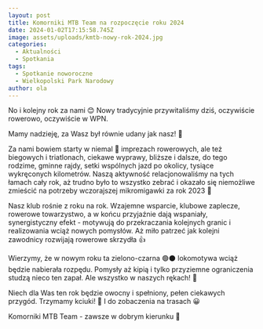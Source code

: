 ```yaml
---
layout: post
title: Komorniki MTB Team na rozpoczęcie roku 2024
date: 2024-01-02T17:15:58.745Z
image: assets/uploads/kmtb-nowy-rok-2024.jpg
categories:
  - Aktualności
  - Spotkania
tags:
  - Spotkanie noworoczne
  - Wielkopolski Park Narodowy
author: ola
---
```

No i kolejny rok za nami 😊 Nowy tradycyjnie przywitaliśmy dziś, oczywiście rowerowo, oczywiście w WPN.
<!--more-->

Mamy nadzieję,  za Wasz był równie udany jak nasz! 🤩 

Za nami bowiem starty w niemal 💯 imprezach rowerowych, ale też biegowych i triatlonach, ciekawe wyprawy, bliższe i dalsze, do tego rodzime, gminne rajdy, setki wspólnych jazd po okolicy, tysiące wykręconych kilometrów. Naszą aktywność relacjonowaliśmy na tych łamach cały rok, aż trudno było to wszystko zebrać i okazało się niemożliwe zmieścić na potrzeby wczorajszej mikromigawki za rok 2023 🤯

Nasz klub rośnie z roku na rok. Wzajemne wsparcie, klubowe zaplecze, rowerowe towarzystwo, a w końcu przyjaźnie dają wspaniały, synergistyczny efekt - motywują do przekraczania kolejnych granic i realizowania wciąż nowych pomysłów. Aż miło patrzeć jak kolejni zawodnicy rozwijają rowerowe skrzydła 👍

Wierzymy, że w nowym roku ta zielono-czarna 🟢⚫️ lokomotywa wciąż będzie nabierała rozpędu.  Pomysły aż kipią i tylko przyziemne ograniczenia studzą nieco ten zapał. Ale wszystko w naszych rękach! 💪

Niech dla Was ten rok będzie owocny i spełniony, pełen ciekawych przygód. Trzymamy kciuki! 🤞 I do zobaczenia na trasach 😀

Komorniki MTB Team - zawsze w dobrym kierunku 🙂